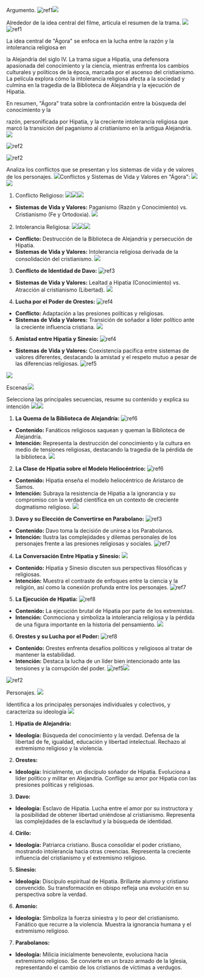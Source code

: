 ﻿Argumento.   ![ref1]![](Aspose.Words.2a0c096e-e8ed-4741-9f46-c183bcae1759.002.png)

Alrededor de la idea central del filme, articula el resumen de la trama.  ![](Aspose.Words.2a0c096e-e8ed-4741-9f46-c183bcae1759.003.png)![ref1]

La idea central de "Ágora" se enfoca en la lucha entre la razón y la intolerancia religiosa en 

la Alejandría del siglo IV. La trama sigue a Hipatia, una defensora apasionada del conocimiento y la ciencia, mientras enfrenta los cambios culturales y políticos de la época, marcada por el ascenso del cristianismo. La película explora cómo la intolerancia religiosa afecta a la sociedad y culmina en la tragedia de la Biblioteca de Alejandría y la ejecución de Hipatia. 

En resumen, "Ágora" trata sobre la confrontación entre la búsqueda del conocimiento y la 

razón, personificada por Hipatia, y la creciente intolerancia religiosa que marcó la transición del paganismo al cristianismo en la antigua Alejandría. ![](Aspose.Words.2a0c096e-e8ed-4741-9f46-c183bcae1759.004.png)

![ref2]

![ref2]

Analiza los conflictos que se presentan y los sistemas de vida y de valores de los personajes.   ![](Aspose.Words.2a0c096e-e8ed-4741-9f46-c183bcae1759.006.png)Conflictos y Sistemas de Vida y Valores en "Ágora": ![](Aspose.Words.2a0c096e-e8ed-4741-9f46-c183bcae1759.007.png)![](Aspose.Words.2a0c096e-e8ed-4741-9f46-c183bcae1759.008.png)

1. Conflicto Religioso:  ![](Aspose.Words.2a0c096e-e8ed-4741-9f46-c183bcae1759.009.png)![](Aspose.Words.2a0c096e-e8ed-4741-9f46-c183bcae1759.010.png)![](Aspose.Words.2a0c096e-e8ed-4741-9f46-c183bcae1759.011.png)
- **Sistemas de Vida y Valores:** Paganismo (Razón y Conocimiento) vs. Cristianismo (Fe y Ortodoxia). ![](Aspose.Words.2a0c096e-e8ed-4741-9f46-c183bcae1759.012.png)
2. Intolerancia Religiosa: ![](Aspose.Words.2a0c096e-e8ed-4741-9f46-c183bcae1759.013.png)![](Aspose.Words.2a0c096e-e8ed-4741-9f46-c183bcae1759.014.png)![](Aspose.Words.2a0c096e-e8ed-4741-9f46-c183bcae1759.015.png)
- **Conflicto:** Destrucción de la Biblioteca de Alejandría y persecución de Hipatia. 
- **Sistemas de Vida y Valores:** Intolerancia religiosa derivada de la consolidación del cristianismo. ![](Aspose.Words.2a0c096e-e8ed-4741-9f46-c183bcae1759.016.png)
3. **Conflicto de Identidad de Davo:** ![ref3]
- **Sistemas de Vida y Valores:** Lealtad a Hipatia (Conocimiento) vs. Atracción al cristianismo (Libertad). ![](Aspose.Words.2a0c096e-e8ed-4741-9f46-c183bcae1759.018.png)
4. **Lucha por el Poder de Orestes:** ![ref4]
- **Conflicto:** Adaptación a las presiones políticas y religiosas. 
- **Sistemas de Vida y Valores:** Transición de soñador a líder político ante la creciente influencia cristiana. ![](Aspose.Words.2a0c096e-e8ed-4741-9f46-c183bcae1759.020.png)
5. **Amistad entre Hipatia y Sinesio:** ![ref4]
- **Sistemas de Vida y Valores:** Coexistencia pacífica entre sistemas de valores diferentes, destacando la amistad y el respeto mutuo a pesar de las diferencias religiosas. ![ref5]

![](Aspose.Words.2a0c096e-e8ed-4741-9f46-c183bcae1759.022.png)

Escenas![](Aspose.Words.2a0c096e-e8ed-4741-9f46-c183bcae1759.023.png)

Selecciona las principales secuencias, resume su contenido y explica su intención ![](Aspose.Words.2a0c096e-e8ed-4741-9f46-c183bcae1759.024.png)![](Aspose.Words.2a0c096e-e8ed-4741-9f46-c183bcae1759.025.png)

1. **La Quema de la Biblioteca de Alejandría:** ![ref6]
- **Contenido:** Fanáticos religiosos saquean y queman la Biblioteca de Alejandría. 
- **Intención:** Representa la destrucción del conocimiento y la cultura en medio de tensiones religiosas, destacando la tragedia de la pérdida de la biblioteca. ![](Aspose.Words.2a0c096e-e8ed-4741-9f46-c183bcae1759.027.png)
2. **La Clase de Hipatia sobre el Modelo Heliocéntrico:** ![ref6]
- **Contenido:** Hipatia enseña el modelo heliocéntrico de Aristarco de Samos. 
- **Intención:** Subraya la resistencia de Hipatia a la ignorancia y su compromiso con la verdad científica en un contexto de creciente dogmatismo religioso. ![](Aspose.Words.2a0c096e-e8ed-4741-9f46-c183bcae1759.028.png)
3. **Davo y su Elección de Convertirse en Parabolano:** ![ref3]
- **Contenido:** Davo toma la decisión de unirse a los Parabolanos. 
- **Intención:** Ilustra las complejidades y dilemas personales de los personajes frente a las presiones religiosas y sociales. ![ref7]
4. **La Conversación Entre Hipatia y Sinesio:** ![](Aspose.Words.2a0c096e-e8ed-4741-9f46-c183bcae1759.030.png)
- **Contenido:** Hipatia y Sinesio discuten sus perspectivas filosóficas y religiosas. 
- **Intención:** Muestra el contraste de enfoques entre la ciencia y la religión, así como la conexión profunda entre los personajes. ![ref7]
5. **La Ejecución de Hipatia:** ![ref8]
- **Contenido:** La ejecución brutal de Hipatia por parte de los extremistas. 
- **Intención:** Conmociona y simboliza la intolerancia religiosa y la pérdida de una figura importante en la historia del pensamiento. ![](Aspose.Words.2a0c096e-e8ed-4741-9f46-c183bcae1759.032.png)
6. **Orestes y su Lucha por el Poder:** ![ref8]
- **Contenido:** Orestes enfrenta desafíos políticos y religiosos al tratar de mantener la estabilidad. 
- **Intención:** Destaca la lucha de un líder bien intencionado ante las tensiones y la corrupción del poder. ![ref5]![](Aspose.Words.2a0c096e-e8ed-4741-9f46-c183bcae1759.033.png)

![ref2]

Personajes.  ![](Aspose.Words.2a0c096e-e8ed-4741-9f46-c183bcae1759.034.png)

Identifica a los principales personajes individuales y colectivos, y caracteriza su ideología ![](Aspose.Words.2a0c096e-e8ed-4741-9f46-c183bcae1759.035.png)

1. **Hipatia de Alejandría:** 
- **Ideología:** Búsqueda del conocimiento y la verdad. Defensa de la libertad de fe, igualdad, educación y libertad intelectual. Rechazo al extremismo religioso y la violencia. 
2. **Orestes:** 
- **Ideología:** Inicialmente, un discípulo soñador de Hipatia. Evoluciona a líder político y militar en Alejandría. Conflige su amor por Hipatia con las presiones políticas y religiosas. 
3. **Davo:** 
- **Ideología:** Esclavo de Hipatia. Lucha entre el amor por su instructora y la posibilidad de obtener libertad uniéndose al cristianismo. Representa las complejidades de la esclavitud y la búsqueda de identidad. 
4. **Cirilo:** 
- **Ideología:** Patriarca cristiano. Busca consolidar el poder cristiano, mostrando intolerancia hacia otras creencias. Representa la creciente influencia del cristianismo y el extremismo religioso. 
5. **Sinesio:** 
- **Ideología:** Discípulo espiritual de Hipatia. Brillante alumno y cristiano convencido. Su transformación en obispo refleja una evolución en su perspectiva sobre la verdad. 
6. **Amonio:** 
- **Ideología:** Simboliza la fuerza siniestra y lo peor del cristianismo. Fanático que recurre a la violencia. Muestra la ignorancia humana y el extremismo religioso. 
7. **Parabolanos:** 
- **Ideología:** Milicia inicialmente benevolente, evoluciona hacia extremismo religioso. Se convierte en un brazo armado de la Iglesia, representando el cambio de los cristianos de víctimas a verdugos. 

[ref1]: Aspose.Words.2a0c096e-e8ed-4741-9f46-c183bcae1759.001.png
[ref2]: Aspose.Words.2a0c096e-e8ed-4741-9f46-c183bcae1759.005.png
[ref3]: Aspose.Words.2a0c096e-e8ed-4741-9f46-c183bcae1759.017.png
[ref4]: Aspose.Words.2a0c096e-e8ed-4741-9f46-c183bcae1759.019.png
[ref5]: Aspose.Words.2a0c096e-e8ed-4741-9f46-c183bcae1759.021.png
[ref6]: Aspose.Words.2a0c096e-e8ed-4741-9f46-c183bcae1759.026.png
[ref7]: Aspose.Words.2a0c096e-e8ed-4741-9f46-c183bcae1759.029.png
[ref8]: Aspose.Words.2a0c096e-e8ed-4741-9f46-c183bcae1759.031.png
